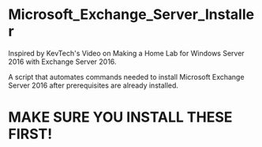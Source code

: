 # Microsoft_Exchange_Server_Installer

Inspired by KevTech's Video on Making a Home Lab for Windows Server 2016 with Exchange Server 2016.

A script that automates commands needed to install Microsoft Exchange Server 2016 after prerequisites are already installed.

<h1>MAKE SURE YOU INSTALL THESE FIRST!</h1>


